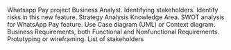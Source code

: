 Whatsapp Pay project 
Business Analyst.
Identifying stakeholders.
 Identify risks in this new feature.
 Strategy Analysis Knowledge Area.
 SWOT analysis for WhatsApp Pay feature.
 Use Case diagram (UML) or Context diagram.
 Business Requirements, both Functional and Nonfunctional Requirements.
 Prototyping or wireframing.
 List of stakeholders
